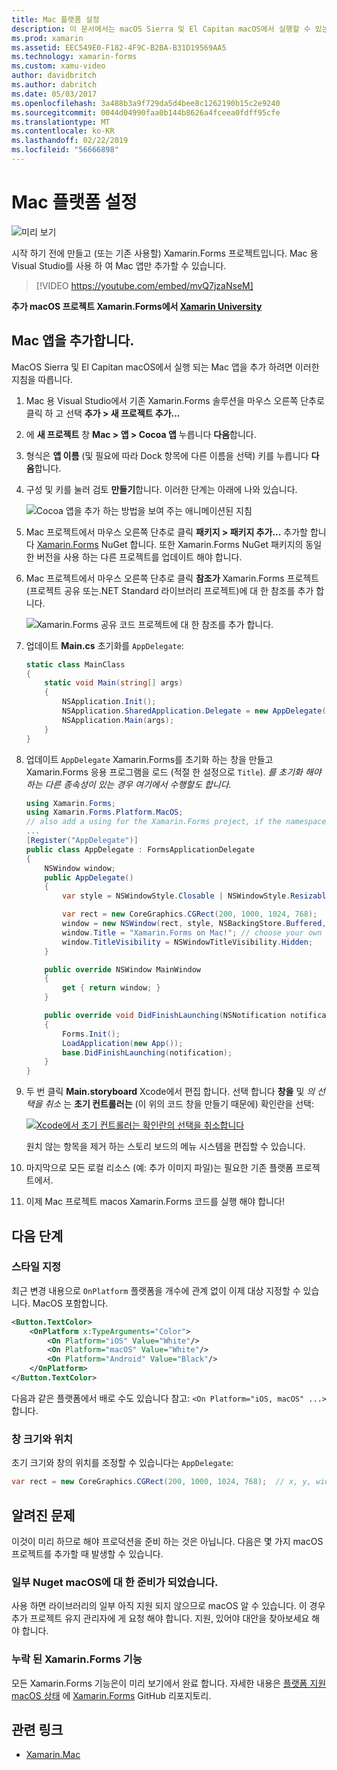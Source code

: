 ```yaml
---
title: Mac 플랫폼 설정
description: 이 문서에서는 macOS Sierra 및 El Capitan macOS에서 실행할 수 있는 앱을 생성 하는 Xamarin.Forms 프로젝트 Mac 프로젝트를 추가 하는 방법에 설명 합니다.
ms.prod: xamarin
ms.assetid: EEC549E0-F182-4F9C-B2BA-B31D19569AA5
ms.technology: xamarin-forms
ms.custom: xamu-video
author: davidbritch
ms.author: dabritch
ms.date: 05/03/2017
ms.openlocfilehash: 3a488b3a9f729da5d4bee8c1262190b15c2e9240
ms.sourcegitcommit: 0044d04990faa0b144b8626a4fceea0fdff95cfe
ms.translationtype: MT
ms.contentlocale: ko-KR
ms.lasthandoff: 02/22/2019
ms.locfileid: "56666898"
---
```

# <a name="mac-platform-setup"></a>Mac 플랫폼 설정

![미리 보기](~/media/shared/preview.png)

시작 하기 전에 만들고 (또는 기존 사용할) Xamarin.Forms 프로젝트입니다. Mac 용 Visual Studio를 사용 하 여 Mac 앱만 추가할 수 있습니다.

> [!VIDEO https://youtube.com/embed/mvQ7jzaNseM]

**추가 macOS 프로젝트 Xamarin.Forms에서 [Xamarin University](https://university.xamarin.com/)**

## <a name="adding-a-mac-app"></a>Mac 앱을 추가합니다.

MacOS Sierra 및 El Capitan macOS에서 실행 되는 Mac 앱을 추가 하려면 이러한 지침을 따릅니다.

1. Mac 용 Visual Studio에서 기존 Xamarin.Forms 솔루션을 마우스 오른쪽 단추로 클릭 하 고 선택 **추가 > 새 프로젝트 추가...**

2. 에 **새 프로젝트** 창 **Mac > 앱 > Cocoa 앱** 누릅니다 **다음**합니다.

3. 형식은 **앱 이름** (및 필요에 따라 Dock 항목에 다른 이름을 선택) 키를 누릅니다 **다음**합니다.

4. 구성 및 키를 눌러 검토 **만들기**합니다. 이러한 단계는 아래에 나와 있습니다.

    ![Cocoa 앱을 추가 하는 방법을 보여 주는 애니메이션된 지침](mac-images/add-macos-proj.gif)

5. Mac 프로젝트에서 마우스 오른쪽 단추로 클릭 **패키지 > 패키지 추가...**  추가할 합니다 [Xamarin.Forms](https://www.nuget.org/packages/Xamarin.Forms/) NuGet 합니다. 또한 Xamarin.Forms NuGet 패키지의 동일한 버전을 사용 하는 다른 프로젝트를 업데이트 해야 합니다.

6. Mac 프로젝트에서 마우스 오른쪽 단추로 클릭 **참조가** Xamarin.Forms 프로젝트 (프로젝트 공유 또는.NET Standard 라이브러리 프로젝트)에 대 한 참조를 추가 합니다.

    ![Xamarin.Forms 공유 코드 프로젝트에 대 한 참조를 추가 합니다.](mac-images/references-sml.png)

7. 업데이트 **Main.cs** 초기화를 `AppDelegate`:

    ```csharp
    static class MainClass
    {
        static void Main(string[] args)
        {
            NSApplication.Init();
            NSApplication.SharedApplication.Delegate = new AppDelegate(); // add this line
            NSApplication.Main(args);
        }
    }
    ```

8. 업데이트 `AppDelegate` Xamarin.Forms를 초기화 하는 창을 만들고 Xamarin.Forms 응용 프로그램을 로드 (적절 한 설정으로 `Title`). _를 초기화 해야 하는 다른 종속성이 있는 경우 여기에서 수행할도 합니다._

    ```csharp
    using Xamarin.Forms;
    using Xamarin.Forms.Platform.MacOS;
    // also add a using for the Xamarin.Forms project, if the namespace is different to this file
    ...
    [Register("AppDelegate")]
    public class AppDelegate : FormsApplicationDelegate
    {
        NSWindow window;
        public AppDelegate()
        {
            var style = NSWindowStyle.Closable | NSWindowStyle.Resizable | NSWindowStyle.Titled;

            var rect = new CoreGraphics.CGRect(200, 1000, 1024, 768);
            window = new NSWindow(rect, style, NSBackingStore.Buffered, false);
            window.Title = "Xamarin.Forms on Mac!"; // choose your own Title here
            window.TitleVisibility = NSWindowTitleVisibility.Hidden;
        }

        public override NSWindow MainWindow
        {
            get { return window; }
        }

        public override void DidFinishLaunching(NSNotification notification)
        {
            Forms.Init();
            LoadApplication(new App());
            base.DidFinishLaunching(notification);
        }
    }
    ```

9. 두 번 클릭 **Main.storyboard** Xcode에서 편집 합니다. 선택 합니다 **창을** 및 _의 선택을 취소_ 는 **초기 컨트롤러는** (이 위의 코드 창을 만들기 때문에) 확인란을 선택:

    [![Xcode에서 초기 컨트롤러는 확인란의 선택을 취소합니다](mac-images/xcode-init-controller-sml.png)](mac-images/xcode-init-controller.png#lightbox)

    원치 않는 항목을 제거 하는 스토리 보드의 메뉴 시스템을 편집할 수 있습니다.

10. 마지막으로 모든 로컬 리소스 (예: 추가 이미지 파일)는 필요한 기존 플랫폼 프로젝트에서.

11. 이제 Mac 프로젝트 macos Xamarin.Forms 코드를 실행 해야 합니다!

## <a name="next-steps"></a>다음 단계

### <a name="styling"></a>스타일 지정

최근 변경 내용으로 `OnPlatform` 플랫폼을 개수에 관계 없이 이제 대상 지정할 수 있습니다. MacOS 포함합니다.

```xml
<Button.TextColor>
    <OnPlatform x:TypeArguments="Color">
        <On Platform="iOS" Value="White"/>
        <On Platform="macOS" Value="White"/>
        <On Platform="Android" Value="Black"/>
    </OnPlatform>
</Button.TextColor>
```

다음과 같은 플랫폼에서 배로 수도 있습니다 참고: `<On Platform="iOS, macOS" ...>`합니다.

### <a name="window-size-and-position"></a>창 크기와 위치

초기 크기와 창의 위치를 조정할 수 있습니다는 `AppDelegate`:

```csharp
var rect = new CoreGraphics.CGRect(200, 1000, 1024, 768);  // x, y, width, height
```

## <a name="known-issues"></a>알려진 문제

이것이 미리 하므로 해야 프로덕션을 준비 하는 것은 아닙니다. 다음은 몇 가지 macOS 프로젝트를 추가할 때 발생할 수 있습니다.

### <a name="not-all-nugets-are-ready-for-macos"></a>일부 Nuget macOS에 대 한 준비가 되었습니다.

사용 하면 라이브러리의 일부 아직 지원 되지 않으므로 macOS 알 수 있습니다. 이 경우 추가 프로젝트 유지 관리자에 게 요청 해야 합니다. 지원, 있어야 대안을 찾아보세요 해야 합니다.

### <a name="missing-xamarinforms-features"></a>누락 된 Xamarin.Forms 기능

모든 Xamarin.Forms 기능은이 미리 보기에서 완료 합니다. 자세한 내용은 [플랫폼 지원 macOS 상태](https://github.com/xamarin/Xamarin.Forms/wiki/Platform-Support-macOS-Status) 에 [Xamarin.Forms](https://github.com/xamarin/Xamarin.Forms) GitHub 리포지토리.

## <a name="related-links"></a>관련 링크

- [Xamarin.Mac](~/mac/index.yml)
